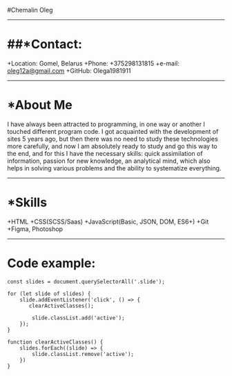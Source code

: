 #Chemalin Oleg
******
##*Contact:
===

+Location: Gomel, Belarus
+Phone: +375298131815
+e-mail: oleg12a@gmail.com
+GitHub: Olega1981911
****
*About Me
===
I have always been attracted to programming, in one way or another I touched different program code. I got acquainted with the development of sites 5 years ago, but then there was no need to study these technologies more carefully, and now I am absolutely ready to study and go this way to the end, and for this I have the necessary skills: quick assimilation of information, passion for new knowledge, an analytical mind, which also helps in solving various problems and the ability to systematize everything.
***
*Skills
===
+HTML
+CSS(SCSS/Saas)
+JavaScript(Basic, JSON, DOM, ES6+)
+Git
+Figma, Photoshop
***
Code example:
===
```
const slides = document.querySelectorAll('.slide');

for (let slide of slides) {
    slide.addEventListener('click', () => {
       clearActiveClasses();

        slide.classList.add('active');
    });
}

function clearActiveClasses() {
    slides.forEach((slide) => {
        slide.classList.remove('active');
    })
}

```